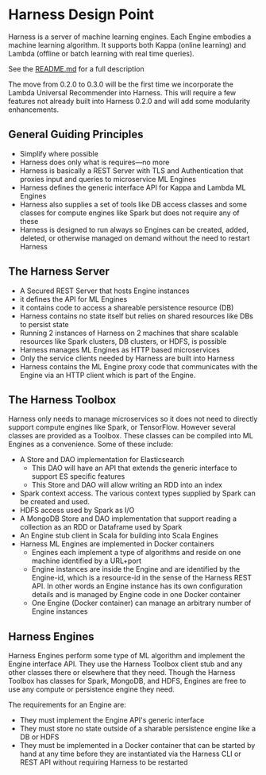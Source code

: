 # Harness Design Point

Harness is a server of machine learning engines. Each Engine embodies a machine learning algorithm. It supports both Kappa (online learning) and Lambda (offline or batch learning with real time queries).

See the [README.md](README.md) for a full description

The move from 0.2.0 to 0.3.0 will be the first time we incorporate the Lambda Universal Recommender into Harness. This will require a few features not already built into Harness 0.2.0 and will add some modularity enhancements.

## General Guiding Principles

 - Simplify where possible
 - Harness does only what is requires&mdash;no more
 - Harness is basically a REST Server with TLS and Authentication that proxies input and queries to microservice ML Engines
 - Harness defines the generic interface API for Kappa and Lambda ML Engines
 - Harness also supplies a set of tools like DB access classes and some classes for compute engines like Spark but does not require any of these
 - Harness is designed to run always so Engines can be created, added, deleted, or otherwise managed on demand without the need to restart Harness

## The Harness Server

 - A Secured REST Server that hosts Engine instances
 - it defines the API for ML Engines
 - it contains code to access a shareable persistence resource (DB)
 - Harness contains no state itself but relies on shared resources like DBs to persist state
 - Running 2 instances of Harness on 2 machines that share scalable resources like Spark clusters, DB clusters, or HDFS, is possible
 - Harness manages ML Engines as HTTP based microservices
 - Only the service clients needed by Harness are built into Harness
 - Harness contains the ML Engine proxy code that communicates with the Engine via an HTTP client which is part of the Engine. 

## The Harness Toolbox

Harness only needs to manage microservices so it does not need to directly support compute engines like Spark, or TensorFlow. However several classes are provided as a Toolbox. These classes can be compiled into ML Engines as a convenience. Some of these include:

 - A Store and DAO implementation for Elasticsearch
    - This DAO will have an API that extends the generic interface to support ES specific features
    - This Store and DAO will allow writing an RDD into an index 
 - Spark context access. The various context types supplied by Spark can be created and used.
 - HDFS access used by Spark as I/O
 - A MongoDB Store and DAO implementation that support reading a collection as an RDD or Dataframe used by Spark
 - An Engine stub client in Scala for building into Scala Engines
 - Harness ML Engines are implemented in Docker containers
     - Engines each implement a type of algorithms and reside on one machine identified by a URL+port
     - Engine instances are inside the Engine and are identified by the Engine-id, which is a resource-id in the sense of the Harness REST API. In other words an Engine instance has its own configuration details and is managed by Engine code in one Docker container
     - One Engine (Docker container) can manage an arbitrary number of Engine instances

## Harness Engines

Harness Engines perform some type of ML algorithm and implement the Engine interface API. They use the Harness Toolbox client stub and any other classes there or elsewhere that they need. Though the Harness Toolbox has classes for Spark, MongoDB, and HDFS, Engines are free to use any compute or persistence engine they need.

The requirements for an Engine are:

 - They must implement the Engine API's generic interface
 - They must store no state outside of a sharable persistence engine like a DB or HDFS
 - They must be implemented in a Docker container that can be started by hand at any time before they are instantiated via the Harness CLI or REST API without requiring Harness to be restarted